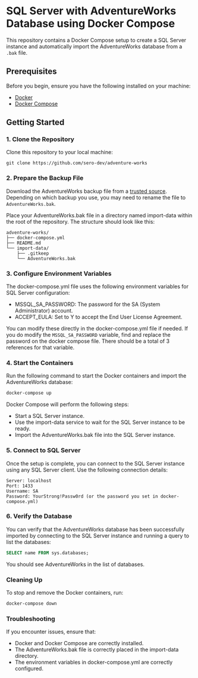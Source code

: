 # SQL Server with AdventureWorks Database using Docker Compose

This repository contains a Docker Compose setup to create a SQL Server instance and automatically import the AdventureWorks database from a `.bak` file.

## Prerequisites

Before you begin, ensure you have the following installed on your machine:

- [Docker](https://www.docker.com/products/docker-desktop)
- [Docker Compose](https://docs.docker.com/compose/install/)

## Getting Started

### 1. Clone the Repository

Clone this repository to your local machine:

```
git clone https://github.com/sero-dev/adventure-works
```

### 2. Prepare the Backup File

Download the AdventureWorks backup file from a [trusted source](https://learn.microsoft.com/en-us/sql/samples/adventureworks-install-configure?view=sql-server-ver16&tabs=ssms). Depending on which backup you use, you may need to rename the file to `AdventureWorks.bak`.

Place your AdventureWorks.bak file in a directory named import-data within the root of the repository. The structure should look like this:

```
adventure-works/
├── docker-compose.yml
├── README.md
└── import-data/
    ├── .gitkeep
    └── AdventureWorks.bak
```

### 3. Configure Environment Variables

The docker-compose.yml file uses the following environment variables for SQL Server configuration:

- MSSQL_SA_PASSWORD: The password for the SA (System Administrator) account.
- ACCEPT_EULA: Set to Y to accept the End User License Agreement.

You can modify these directly in the docker-compose.yml file if needed. If you do modify the `MSSQL_SA_PASSWORD` variable, find and replace the password on the docker compose file. There should be a total of 3 references for that variable.

### 4. Start the Containers

Run the following command to start the Docker containers and import the AdventureWorks database:

```sh
docker-compose up
```

Docker Compose will perform the following steps:

- Start a SQL Server instance.
- Use the import-data service to wait for the SQL Server instance to be ready.
- Import the AdventureWorks.bak file into the SQL Server instance.

### 5. Connect to SQL Server

Once the setup is complete, you can connect to the SQL Server instance using any SQL Server client. Use the following connection details:

```
Server: localhost
Port: 1433
Username: SA
Password: YourStrong!Passw0rd (or the password you set in docker-compose.yml)
```

### 6. Verify the Database

You can verify that the AdventureWorks database has been successfully imported by connecting to the SQL Server instance and running a query to list the databases:

```sql
SELECT name FROM sys.databases;
```

You should see AdventureWorks in the list of databases.

### Cleaning Up

To stop and remove the Docker containers, run:

```sh
docker-compose down
```

### Troubleshooting

If you encounter issues, ensure that:

- Docker and Docker Compose are correctly installed.
- The AdventureWorks.bak file is correctly placed in the import-data directory.
- The environment variables in docker-compose.yml are correctly configured.
